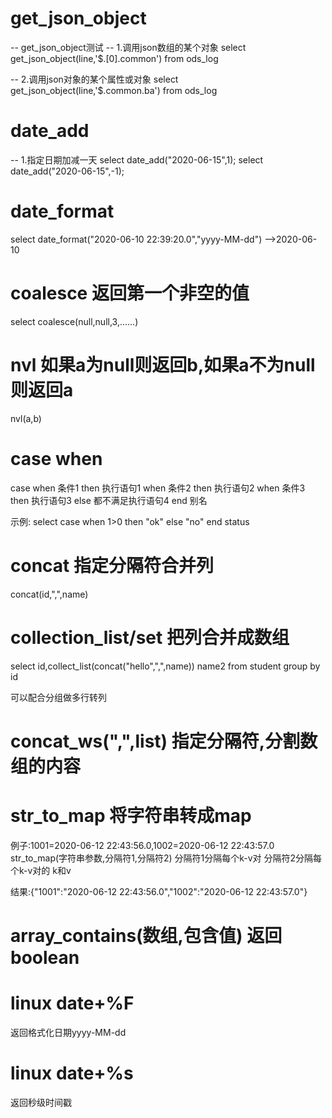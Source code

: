 # get_json_object
-- get_json_object测试
-- 1.调用json数组的某个对象
select get_json_object(line,'$.[0].common')
from ods_log

-- 2.调用json对象的某个属性或对象
select get_json_object(line,'$.common.ba')
from ods_log

# date_add
-- 1.指定日期加减一天
select date_add("2020-06-15",1);
select date_add("2020-06-15",-1);

# date_format
select date_format("2020-06-10 22:39:20.0","yyyy-MM-dd")  -->2020-06-10

# coalesce 返回第一个非空的值
select coalesce(null,null,3,......)

# nvl 如果a为null则返回b,如果a不为null则返回a
nvl(a,b)

# case when

case
    when 条件1 then 执行语句1
    when 条件2 then 执行语句2
    when 条件3 then 执行语句3
    else 都不满足执行语句4
end 别名

示例:
select
    case
        when 1>0 then "ok"
        else "no"
    end status


# concat 指定分隔符合并列
concat(id,",",name)

# collection_list/set  把列合并成数组
select id,collect_list(concat("hello",",",name)) name2
from student
group by id

可以配合分组做多行转列


# concat_ws(",",list) 指定分隔符,分割数组的内容

# str_to_map 将字符串转成map
例子:1001=2020-06-12 22:43:56.0,1002=2020-06-12 22:43:57.0
str_to_map(字符串参数,分隔符1,分隔符2)
分隔符1分隔每个k-v对
分隔符2分隔每个k-v对的 k和v

结果:{"1001":"2020-06-12 22:43:56.0","1002":"2020-06-12 22:43:57.0"}

# array_contains(数组,包含值) 返回boolean


# linux date+%F
返回格式化日期yyyy-MM-dd
# linux date+%s
返回秒级时间戳